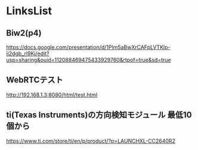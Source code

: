 # LinksList

## Biw2(p4)
https://docs.google.com/presentation/d/1Plm5aBwXrCAFpLVTKlp-ii2dgb_rl9Kj/edit?usp=sharing&ouid=112088469475433929760&rtpof=true&sd=true

## WebRTCテスト
http://192.168.1.3:8080/html/test.html

## ti(Texas Instruments)の方向検知モジュール 最低10個から
https://www.ti.com/store/ti/en/p/product/?p=LAUNCHXL-CC2640R2
